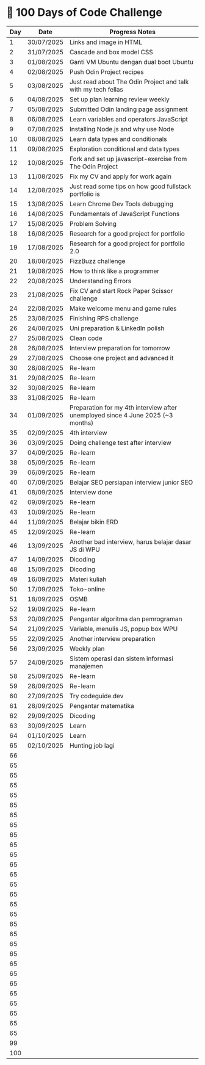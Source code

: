 # 🚀 100 Days of Code Challenge

| Day | Date       | Progress Notes                                                                 |
|-----|------------|--------------------------------------------------------------------------------|
| 1   | 30/07/2025 | Links and image in HTML                                                        |
| 2   | 31/07/2025 | Cascade and box model CSS                                                      |
| 3   | 01/08/2025 | Ganti VM Ubuntu dengan dual boot Ubuntu                                        |
| 4   | 02/08/2025 | Push Odin Project recipes                                                      |
| 5   | 03/08/2025 | Just read about The Odin Project and talk with my tech fellas                  |
| 6   | 04/08/2025 | Set up plan learning review weekly                                             |
| 7   | 05/08/2025 | Submitted Odin landing page assignment                                         |
| 8   | 06/08/2025 | Learn variables and operators JavaScript                                       |
| 9   | 07/08/2025 | Installing Node.js and why use Node                                            |
| 10  | 08/08/2025 | Learn data types and conditionals                                              |
| 11  | 09/08/2025 | Exploration conditional and data types                                         |
| 12  | 10/08/2025 | Fork and set up javascript-exercise from The Odin Project                      |
| 13  | 11/08/2025 | Fix my CV and apply for work again                                             |
| 14  | 12/08/2025 | Just read some tips on how good fullstack portfolio is                         |
| 15  | 13/08/2025 | Learn Chrome Dev Tools debugging                                               |
| 16  | 14/08/2025 | Fundamentals of JavaScript Functions                                           |
| 17  | 15/08/2025 | Problem Solving                                                                |
| 18  | 16/08/2025 | Research for a good project for portfolio                                      |
| 19  | 17/08/2025 | Research for a good project for portfolio 2.0                                  |
| 20  | 18/08/2025 | FizzBuzz challenge                                                             |
| 21  | 19/08/2025 | How to think like a programmer                                                 |
| 22  | 20/08/2025 | Understanding Errors                                                           |
| 23  | 21/08/2025 | Fix CV and start Rock Paper Scissor challenge                                  |
| 24  | 22/08/2025 | Make welcome menu and game rules                                               |
| 25  | 23/08/2025 | Finishing RPS challenge                                                        |
| 26  | 24/08/2025 | Uni preparation & LinkedIn polish                                              |
| 27  | 25/08/2025 | Clean code                                                                     |
| 28  | 26/08/2025 | Interview preparation for tomorrow                                             |
| 29  | 27/08/2025 | Choose one project and advanced it                                             |
| 30  | 28/08/2025 | Re-learn                                                                       |
| 31  | 29/08/2025 | Re-learn                                                                       |
| 32  | 30/08/2025 | Re-learn                                                                       |
| 33  | 31/08/2025 | Re-learn                                                                       |
| 34  | 01/09/2025 | Preparation for my 4th interview after unemployed since 4 June 2025 (~3 months)|
| 35  | 02/09/2025 | 4th interview                                                                  |
| 36  | 03/09/2025 | Doing challenge test after interview                                           |
| 37  | 04/09/2025 | Re-learn                                                                       |
| 38  | 05/09/2025 | Re-learn                                                                       |
| 39  | 06/09/2025 | Re-learn                                                                       |
| 40  | 07/09/2025 | Belajar SEO persiapan interview junior SEO                                     |
| 41  | 08/09/2025 | Interview done                                                                 |
| 42  | 09/09/2025 | Re-learn                                                                       |
| 43  | 10/09/2025 | Re-learn                                                                       |
| 44  | 11/09/2025 | Belajar bikin ERD                                                              |
| 45  | 12/09/2025 | Re-learn                                                                       |
| 46  | 13/09/2025 | Another bad interview, harus belajar dasar JS di WPU                           |
| 47  | 14/09/2025 | Dicoding                                                                       |
| 48  | 15/09/2025 | Dicoding                                                                       |
| 49  | 16/09/2025 | Materi kuliah                                                                  |
| 50  | 17/09/2025 | Toko-online                                                                    |
| 51  | 18/09/2025 | OSMB                                                                           |
| 52  | 19/09/2025 | Re-learn                                                                       |
| 53  | 20/09/2025 | Pengantar algoritma dan pemrograman                                            |
| 54  | 21/09/2025 | Variable, menulis JS, popup box WPU                                            |
| 55  | 22/09/2025 | Another interview preparation                                                  |
| 56  | 23/09/2025 | Weekly plan                                                                    |
| 57  | 24/09/2025 | Sistem operasi dan sistem informasi manajemen                                  |
| 58  | 25/09/2025 | Re-learn                                                                       |
| 59  | 26/09/2025 | Re-learn                                                                       |
| 60  | 27/09/2025 | Try codeguide.dev                                                              |
| 61  | 28/09/2025 | Pengantar matematika                                                           |
| 62  | 29/09/2025 | Dicoding                                                                       |
| 63  | 30/09/2025 | Learn                                                                          |
| 64  | 01/10/2025 | Learn                                                                          |
| 65  | 02/10/2025 | Hunting job lagi                                                               |
| 66  |            |                                                                                |
| 65  |            |                                                                                |
| 65  |            |                                                                                |
| 65  |            |                                                                                |
| 65  |            |                                                                                |
| 65  |            |                                                                                |
| 65  |            |                                                                                |
| 65  |            |                                                                                |
| 65  |            |                                                                                |
| 65  |            |                                                                                |
| 65  |            |                                                                                |
| 65  |            |                                                                                |
| 65  |            |                                                                                |
| 65  |            |                                                                                |
| 65  |            |                                                                                |
| 65  |            |                                                                                |
| 65  |            |                                                                                |
| 65  |            |                                                                                |
| 65  |            |                                                                                |
| 65  |            |                                                                                |
| 65  |            |                                                                                |
| 65  |            |                                                                                |
| 65  |            |                                                                                |
| 65  |            |                                                                                |
| 65  |            |                                                                                |
| 65  |            |                                                                                |
| 65  |            |                                                                                |
| 65  |            |                                                                                |
| 65  |            |                                                                                |
| 99  |            |                                                                                |
| 100 |            |                                                                                |
